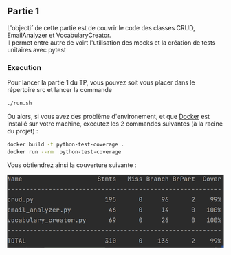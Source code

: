 ## Partie 1

L'objectif de cette partie est de couvrir le code des classes CRUD, EmailAnalyzer et VocabularyCreator.  
Il permet entre autre de voirt l'utilisation des mocks et la création de tests unitaires avec pytest

### Execution
Pour lancer la partie 1 du TP, vous pouvez soit vous placer dans le répertoire src et lancer la commande 
```bash 
./run.sh
```

Ou alors, si vous avez des problème d'environement, et que [Docker](https://docs.docker.com/engine/install/) est installé sur votre machine, executez les 2 commandes suivantes (à la racine du projet) : 

```bash 
docker build -t python-test-coverage .
docker run --rm  python-test-coverage
```

Vous obtiendrez ainsi la couverture suivante : 


![](./img/couverture.png)
